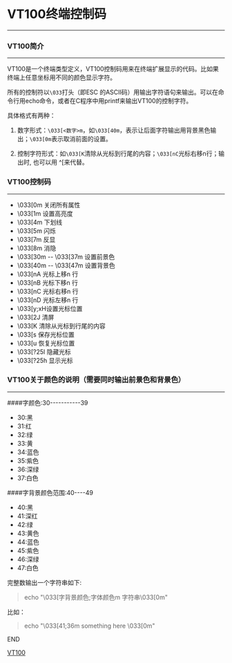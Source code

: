 # VT100终端控制码
---------------------

### VT100简介
---------------------

VT100是一个终端类型定义，VT100控制码用来在终端扩展显示的代码。比如果终端上任意坐标用不同的颜色显示字符。

所有的控制符以`\033`打头（即ESC 的ASCII码）用输出字符语句来输出。可以在命令行用echo命令，或者在C程序中用printf来输出VT100的控制字符。

具体格式有两种：

1. 数字形式：`\033[<数字>m`，如`\033[40m`，表示让后面字符输出用背景黑色输出；`\033[0m`表示取消前面的设置。

2. 控制字符形式：如`\033[K`清除从光标到行尾的内容；`\033[nC`光标右移n行；输出时, 也可以用 ^[来代替。

### VT100控制码
--------------------
* \033[0m 关闭所有属性
* \033[1m 设置高亮度
* \033[4m 下划线
* \033[5m 闪烁
* \033[7m 反显
* \033[8m 消隐
* \033[30m -- \033[37m 设置前景色
* \033[40m -- \033[47m 设置背景色
* \033[nA 光标上移n 行
* \033[nB 光标下移n 行
* \033[nC 光标右移n 行
* \033[nD 光标左移n 行
* \033[y;xH设置光标位置
* \033[2J 清屏
* \033[K 清除从光标到行尾的内容
* \033[s 保存光标位置
* \033[u 恢复光标位置
* \033[?25l 隐藏光标
* \033[?25h 显示光标

### VT100关于颜色的说明（需要同时输出前景色和背景色）
------------------------

####字颜色:30-----------39
* 30:黑
* 31:红
* 32:绿
* 33:黄
* 34:蓝色
* 35:紫色
* 36:深绿
* 37:白色

####字背景颜色范围:40----49
* 40:黑
* 41:深红
* 42:绿
* 43:黄色
* 44:蓝色
* 45:紫色
* 46:深绿
* 47:白色

完整数输出一个字符串如下:
>echo "\033[字背景颜色;字体颜色m 字符串\033[0m" 

比如：
>echo "\033[41;36m something here \033[0m"

END

[VT100](http://www.termsys.demon.co.uk/vtansi.htm)
